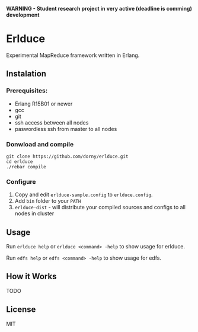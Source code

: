 **WARNING - Student research project in very active (deadline is comming) development**

# Erlduce

Experimental MapReduce framework written in Erlang.

## Instalation

### Prerequisites:

* Erlang R15B01 or newer
* gcc
* git
* ssh access between all nodes
* paswordless ssh from master to all nodes


### Donwload and compile

```
git clone https://github.com/dorny/erlduce.git
cd erlduce
./rebar compile
```

### Configure

1. Copy and edit `erlduce-sample.config` to `erlduce.config`.
1. Add `bin` folder to your `PATH`
1. `erlduce-dist` - will distribute your compiled sources and configs to all nodes in cluster


## Usage

Run `erlduce help` or `erlduce <command> -help` to show usage for erlduce.

Run `edfs help` or `edfs <command> -help` to show usage for edfs.

## How it Works

TODO

## License

MIT
